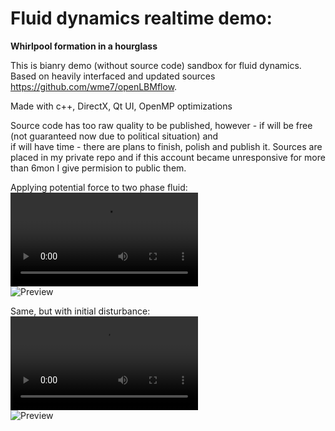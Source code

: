 # Fluid dynamics realtime demo:

**Whirlpool formation in a hourglass**

This is bianry demo (without source code) sandbox for fluid dynamics.  
Based on heavily interfaced and updated sources https://github.com/wme7/openLBMflow.

Made with c++, DirectX, Qt UI, OpenMP optimizations

Source code has too raw quality to be published, however - if will be free (not guaranteed now due to political situation) and  
if will have time - there are plans to finish, polish and publish it. 
Sources are placed in my private repo and if this account became unresponsive for more than 6mon I give permision to public them.

Applying potential force to two phase fluid:  
**![Full dynamics](https://raw.githubusercontent.com/halt9k/interactive-fluid-dynamics/main/desc/Simple.mp4)**  
![Preview](https://github.com/halt9k/interactive-fluid-dynamics/blob/main/desc/Simple.png?raw=true)  

Same, but with initial disturbance:  
**![Full dynamics](https://raw.githubusercontent.com/halt9k/interactive-fluid-dynamics/main/desc/Whirpool.mp4)**  
![Preview](https://github.com/halt9k/interactive-fluid-dynamics/blob/main/desc/Whirpool.png?raw=true)  
